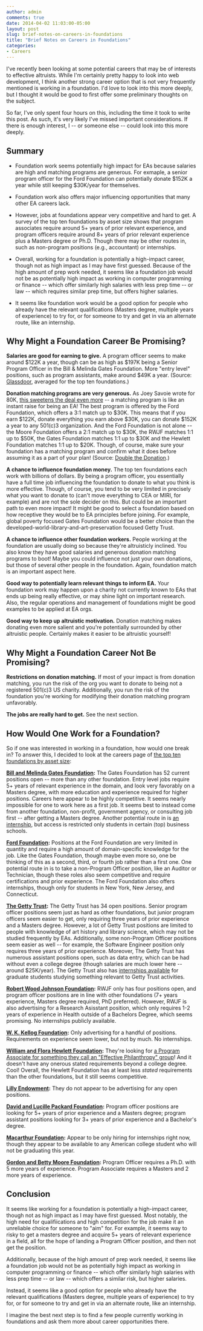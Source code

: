 ```yaml
---
author: admin
comments: true
date: 2014-04-02 11:03:00-05:00
layout: post
slug: brief-notes-on-careers-in-foundations
title: "Brief Notes on Careers in Foundations"
categories:
- Careers
---
```


I've recently been looking at some potential careers that may be of interests to effective altruists.  While I'm certainly pretty happy to look into web development, I think another strong career option that is not very frequently mentioned is working in a foundation.  I'd love to look into this more deeply, but I thought it would be good to first offer some preliminary thoughts on the subject.

So far, I've only spent four hours on this, including the time it took to write this post.  As such, it's very likely I've missed important considerations.  If there is enough interest, I -- or someone else -- could look into this more deeply.


## Summary

* Foundation work seems potentially high impact for EAs because salaries are high and matching programs are generous.  For exmaple, a senior program officer for the Ford Foundation can potentially donate $152K a year while still keeping $30K/year for themselves.

* Foundation work also offers major influencing opportunities that many other EA careers lack.

* However, jobs at foundations appear very competitive and hard to get.  A survey of the top ten foundations by asset size shows that program associates require around 5+ years of prior relevant experience, and program officers require around 8+ years of prior relevant experience plus a Masters degree or Ph.D.  Though there may be other routes in, such as non-program positions (e.g., accountant) or internships.

* Overall, working for a foundation is potentially a high-impact career, though not as high impact as I may have first guessed.  Because of the high amount of prep work needed, it seems like a foundation job would not be as potentially high impact as working in computer programming or finance -- which offer similarly high salaries with less prep time -- or law -- which requires similar prep time, but offers higher salaries.

* It seems like foundation work would be a good option for people who already have the relevant qualifications (Masters degree, multiple years of experience) to try for, or for someone to try and get in via an alternate route, like an internship.

<!-- more -->

## Why Might a Foundation Career Be Promising?

**Salaries are good for earning to give.**  A program officer seems to make around $122K a year, though can be as high as $197K being a Senior Program Officer in the Bill & Melinda Gates Foundation.  More "entry level" positions, such as program assistants, make around $49K a year.  (Source: [Glassdoor](http://www.glassdoor.com/), averaged for the top ten foundations.)

**Donation matching programs are very generous.**  As Joey Savoie wrote for 80K, [this sweetens the deal even more](http://80000hours.org/blog/168-how-to-double-your-donations-with-no-extra-effort) -- a matching program is like an instant raise for being an EA!  The best program is offered by the Ford Foundation, which offers a 3:1 match up to $30K.  This means that if you earn $122K, donate everything you earn above $30K, you can donate $152K a year to any 501(c)3 organization.  And the Ford Foundation is not alone -- the Moore Foundation offers a 2:1 match up to $30K, the RWJF matches 1:1 up to $50K, the Gates Foundation matches 1:1 up to $30K and the Hewlett Foundation matches 1:1 up to $20K.  Though, of course, make sure your foundation has a matching program and confirm what it does before assuming it as a part of your plan!  (Source: [Double the Donation](http://doublethedonation.com/).)

**A chance to influence foundation money.** The top ten foundations each work with billions of dollars.  By being a program officer, you essentially have a full time job influencing the foundation to donate to what you think is more effective.  Though, of course, you tend to be very limited in precisely what you want to donate to (can't move everything to CEA or MIRI, for example) and are not the sole decider on this.  But could be an important path to even more impact!  It might be good to select a foundation based on how receptive they would be to EA principles before joining.  For example, global poverty focused Gates Foundation would be a better choice than the developed-world-library-and-art-preservation focused Getty Trust.

**A chance to influence other foundation workers.** People working at the foundation are usually doing so because they're altruisticly inclined.  You also know they have good salaries and generous donation matching programs to boot!  Maybe you could influence not just your own donations, but those of several other people in the foundation.  Again, foundation match is an important aspect here.

**Good way to potentially learn relevant things to inform EA.**  Your foundation work may happen upon a charity not currently known to EAs that ends up being really effective, or may shine light on important research.  Also, the regular operations and management of foundations might be good examples to be applied at EA orgs.

**Good way to keep up altruistic motivation.** Donation matching makes donating even more salient and you're potentially surrounded by other altruistic people.  Certainly makes it easier to be altruistic yourself!


## Why Might a Foundation Career Not Be Promising?

**Restrictions on donation matching.** If most of your impact is from donation matching, you run the risk of the org you want to donate to being not a registered 501(c)3 US charity.  Additionally, you run the risk of the foundation you're working for modifying their donation matching program unfavorably.

**The jobs are really hard to get.** See the next section.


## How Would One Work for a Foundation?

So if one was interested in working in a foundation, how would one break in?  To answer this, I decided to look at the careers page of [the top ten foundations by asset size](http://foundationcenter.org/findfunders/topfunders/top100assets.html):

**[Bill and Melinda Gates Foundation](http://careers.gatesfoundation.org/):** The Gates Foundation has 52 current positions open -- more than any other foundation.  Entry level jobs require 5+ years of relevant experience in the domain, and look very favorably on a Masters degree, with more education and experience required for higher positions.  Careers here appear to be highly competitive.  It seems nearly impossible for one to work here as a first job.  It seems best to instead come from another foundation, non-profit, government agency, or consulting job first -- after getting a Masters degree.  Another potential route in is [an internship](http://www.gatesfoundation.org/Jobs/Internship-Program-FAQ), but access is restricted only students in certain (top) business schools.

**[Ford Foundation](http://www.fordfoundation.org/careers/current-openings/):** Positions at the Ford Foundation are very limited in quantity and require a high amount of domain-specific knowledge for the job.  Like the Gates Foundation, though maybe even more so, one be thinking of this as a second, third, or fourth job rather than a first one.  One potential route in is to take a non-Program Officer position, like an Auditor or Technician, though these roles also seem competitive and require certifications and prior experience.  The Ford Foundation also offers internships, though only for students in New York, New Jersey, and Connecticut.

**[The Getty Trust](https://jobs-getty.icims.com/jobs/search?ss=1&searchLocation=&searchCategory=&hashed=0):** The Getty Trust has 34 open positions.  Senior program officer positions seem just as hard as other foundations, but junior program officers seem easier to get, only requiring three years of prior experience and a Masters degree.  However, a lot of Getty Trust positions are limited to people with knowledge of art history and library science, which may not be studied frequently by EAs.  Additionally, some non-Program Officer positions seem easier as well -- for example, the Software Engineer position only requires three years of prior experience.  Moreover, The Getty Trust has numerous assistant positions open, such as data entry, which can be had without even a college degree (though salaries are much lower here -- around $25K/year).  The Getty Trust also has [internships available](http://www.getty.edu/foundation/initiatives/current/gradinterns/index.html) for graduate students studying something relevant to Getty Trust activities.

**[Robert Wood Johnson Foundation](http://www.rwjf.org/en/about-rwjf/job-opportunities.html):**  RWJF only has four positions open, and program officer positions are in line with other foundations (7+ years experience, Masters degree required, PhD preferred).  However, RWJF is also advertising for a Research Asisstant position, which only requires 1-2 years of experience in Health outside of a Bachelors Degree, which seems promising.  No internships publicly available.

**[W. K. Kellog Foundation](http://www.wkkf.org/employment):** Only advertising for a handful of positions.  Requirements on experience seem lower, but not by much.  No internships.

**[William and Flora Hewlett Foundation](http://www.hewlett.org/about-us/careers):**  They're looking for [a Program Associate for something they call an "Effective Philanthropy" group](http://www.hewlett.org/node/13669)!  And it doesn't have any onerous stated requirements beyond a college degree.  Cool!  Overall, the Hewlett Foundation has at least less _stated_ requirements than the other foundations, but it still seems competitive.

**[Lilly Endowment](http://www.lillyendowment.org/):** They do not appear to be advertising for any open positions.

**[David and Lucille Packard Foundation](http://www.packard.org/about-the-foundation/jobs/):** Program officer positions are looking for 5+ years of prior experience and a Masters degree; program assistant positions looking for 3+ years of prior experience and a Bachelor's degree.

**[Macarthur Foundation](http://newton.newtonsoftware.com/career/CareerHome.action?clientId=8ad8dbd13c0b6151013c1c85827e42fd):** Appear to be only hiring for internships right now, though they appear to be available to any American college student who will not be graduating this year.

**[Gordon and Betty Moore Foundation](http://www.moore.org/about/careers):** Program Officer requires a Ph.D. with 5 more years of experience.  Program Associate requires a Masters and 2 more years of experience.


## Conclusion

It seems like working for a foundation is potentially a high-impact career, though not as high impact as I may have first guessed.  Most notably, the high need for qualifiications and high competition for the job make it an unreliable choice for someone to "aim" for.  For example, it seems way to risky to get a masters degree and acquire 5+ years of relevant experience in a field, all for the hope of landing a Program Officer position, and then not get the position.

Additionally, because of the high amount of prep work needed, it seems like a foundation job would not be as potentially high impact as working in computer programming or finance -- which offer similarly high salaries with less prep time -- or law -- which offers a similar risk, but higher salaries.

Instead, it seems like a good option for people who already have the relevant qualifications (Masters degree, multiple years of experience) to try for, or for someone to try and get in via an alternate route, like an internship.

I imagine the best next step is to find a few people currently working in foundations and ask them more about career opportunities there.
